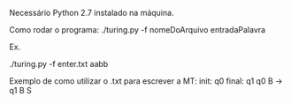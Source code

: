 Necessário Python 2.7 instalado na máquina.

Como rodar o programa:
./turing.py -f nomeDoArquivo entradaPalavra

Ex.

./turing.py -f enter.txt aabb

Exemplo de como utilizar o .txt para escrever a MT:
init: q0
final: q1
q0 B -> q1 B S